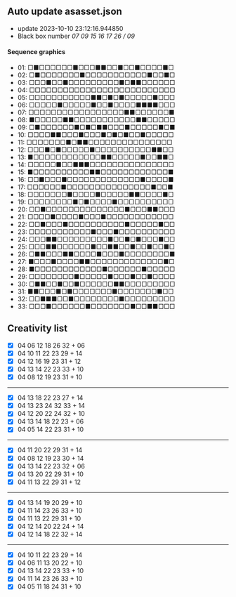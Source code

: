 ## Auto update asasset.json

* update 2023-10-10 23:12:16.944850
* Black box number _07 09 15 16 17 26 / 09_
#### Sequence graphics

* 01: □■□□□□□□■□□□■■□□■□□■□□□□■□
* 02: □■□□□□□□□■□□□□□□□□□□□■□□■□
* 03: □□□■□□■□□□□□□□□□■□■■□□□□□□
* 04: □□□□□□□□□□□□□□□□□□□□□□□□□□
* 05: □□□□□□□□□□□■■□■□■□□□□□■□□□
* 06: □□□□□■□□□□□■□□■□□□□■■■■□□□
* 07: □□□□□□□□□□□□□□□□□■■□□□□□□■
* 08: ■□□□□□■■□□□□□□□□□□□■■□□□□□
* 09: □■□□□□□□■□■□■■□□□■□□□□□■□■
* 10: □□□□■■□□□■□□□■□■□■□□■□□□□□
* 11: □□□□□□□■□■■□□□□□□□□□□□□□□□
* 12: □□□■□■□□□□□■□□□□□□□□□□■■□□
* 13: ■□□□□□□□□□□□□■■□□□□□■□□■■□
* 14: □□□□□■□□■■■□□□□□□□□□□□□□□□
* 15: ■□□□□□□□□□□■■□□□□□□□□□□□□■
* 16: □□■□□□■□□□□□□□□□□□□□■□□□□■
* 17: □□□□□□■□□□□□□□□□□□□□□□■□□■
* 18: □□□□□□□■□□□□■□□□□□■■□□□□■□
* 19: □□□□□□□□■□■□□□□■□□□□□□□□□□
* 20: □□■□□□□□□□□□□□□□□■□□□■■□□□
* 21: □□□□■□□□□■□□□■□□□□□□□□□□□□
* 22: □□■□□□■□□□□□□□□□□■□□□□□■□□
* 23: □□□□□□□□□□□■□□□■□□□□□□□□□□
* 24: □□□■■□□□□□□□□□■□□■□■□□□■□□
* 25: □□□■■□□□□□□■□□■■□□■□□■□□■□
* 26: □■■□□□■■□□□□■□□□■□□□□□□□□■
* 27: ■□□□■□□□□■■□□□□□□□□□□□□□■□
* 28: ■□□□□□□□□□□□□■□□□□□□■□□□□□
* 29: □□□□□□□□■□□□□□■□□□■□□■□□□□
* 30: □■■□□■□□■□□□□□□■■□□□□□□□□□
* 31: ■■□□□■□■□□□□□□□■□□□□□□□■□□
* 32: □□■■■□□■□□□□□□□□■□□□□□□□□□
* 33: □□□■□□□□□□■□□□□□□□■□□■■□□□
## Creativity list

- [x] 04 06 12 18 26 32 + 06
- [x] 04 10 11 22 23 29 + 14
- [x] 04 12 16 19 23 31 + 12
- [x] 04 13 14 22 23 33 + 10
- [x] 04 08 12 19 23 31 + 10
***
- [x] 04 13 18 22 23 27 + 14
- [x] 04 13 23 24 32 33 + 14
- [x] 04 12 20 22 24 32 + 10
- [x] 04 13 14 18 22 23 + 06
- [x] 04 05 14 22 23 31 + 10
***
- [x] 04 11 20 22 29 31 + 14
- [x] 04 08 12 19 23 30 + 14
- [x] 04 13 14 22 23 32 + 06
- [x] 04 13 20 22 29 31 + 10
- [x] 04 11 13 22 29 31 + 12
***
- [x] 04 13 14 19 20 29 + 10
- [x] 04 11 14 23 26 33 + 10
- [x] 04 11 13 22 29 31 + 10
- [x] 04 12 14 20 22 24 + 14
- [x] 04 12 14 18 22 32 + 14
***
- [x] 04 10 11 22 23 29 + 14
- [x] 04 06 11 13 20 22 + 10
- [x] 04 13 14 22 23 33 + 10
- [x] 04 11 14 23 26 33 + 10
- [x] 04 05 11 18 24 31 + 10
